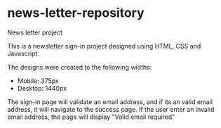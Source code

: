 # news-letter-repository
News letter project

This is a newsletter sign-in project designed using HTML, CSS and Javascript. 

The designs were created to the following widths:

- Mobile: 375px
- Desktop: 1440px

The sign-in page will validate an email address, and if its an valid email address, it will navigate to the success page. If the user enter an invalid email address, the page will display "Valid email required"
